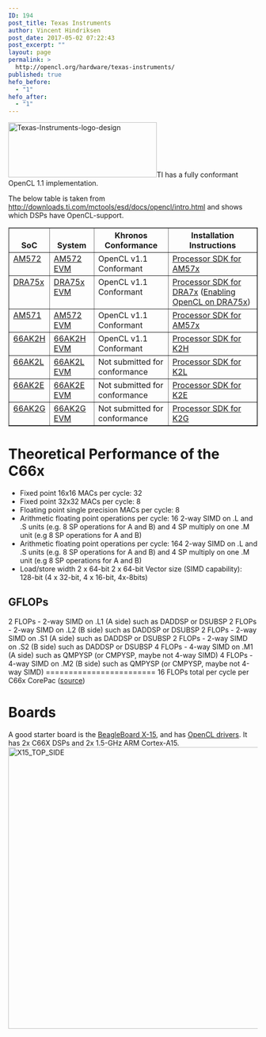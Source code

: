 ```yaml
---
ID: 194
post_title: Texas Instruments
author: Vincent Hindriksen
post_date: 2017-05-02 07:22:43
post_excerpt: ""
layout: page
permalink: >
  http://opencl.org/hardware/texas-instruments/
published: true
hefo_before:
  - "1"
hefo_after:
  - "1"
---
```

<img class="alignright size-medium wp-image-9817" src="https://streamhpc.com/wp-content/uploads/2015/09/Texas-Instruments-logo-design-300x111.png" alt="Texas-Instruments-logo-design" width="300" height="111" />TI has a fully conformant OpenCL 1.1 implementation.

The below table is taken from <a href="http://downloads.ti.com/mctools/esd/docs/opencl/intro.html">http://downloads.ti.com/mctools/esd/docs/opencl/intro.html</a> and shows which DSPs have OpenCL-support.
<table class="docutils" border="1">
<thead valign="bottom">
<tr class="row-odd">
<th class="head">SoC</th>
<th class="head">System</th>
<th class="head">Khronos Conformance</th>
<th class="head">Installation Instructions</th>
</tr>
</thead>
<tbody valign="top">
<tr class="row-even">
<td><a class="reference external" href="http://www.ti.com/product/AM5728">AM572</a></td>
<td><a class="reference external" href="http://www.ti.com/tool/tmdsevm572x">AM572 EVM</a></td>
<td>OpenCL v1.1 Conformant</td>
<td><a class="reference external" href="http://www.ti.com/tool/processor-sdk-am57x">Processor SDK for AM57x</a></td>
</tr>
<tr class="row-odd">
<td><a class="reference external" href="http://www.ti.com/product/dra756">DRA75x</a></td>
<td><a class="reference external" href="http://www.ti.com/tool/j6evm5777">DRA75x EVM</a></td>
<td>OpenCL v1.1 Conformant</td>
<td><a class="reference external" href="http://software-dl.ti.com/infotainment/esd/jacinto6/processor-sdk-linux-automotive/latest/index_FDS.html">Processor SDK for DRA7x</a> (<a class="reference external" href="http://processors.wiki.ti.com/index.php/Processor_SDK_Linux_Automotive_Software_Developers_Guide#Testing_OpenCL">Enabling OpenCL on DRA75x</a>)</td>
</tr>
<tr class="row-even">
<td><a class="reference external" href="http://www.ti.com/product/AM5718">AM571</a></td>
<td><a class="reference external" href="http://www.ti.com/tool/tmdsevm572x">AM572 EVM</a></td>
<td>OpenCL v1.1 Conformant</td>
<td><a class="reference external" href="http://www.ti.com/tool/processor-sdk-am57x">Processor SDK for AM57x</a></td>
</tr>
<tr class="row-odd">
<td><a class="reference external" href="http://www.ti.com/product/66ak2h14">66AK2H</a></td>
<td><a class="reference external" href="http://www.ti.com/tool/EVMK2H">66AK2H EVM</a></td>
<td>OpenCL v1.1 Conformant</td>
<td><a class="reference external" href="http://www.ti.com/tool/processor-sdk-k2h">Processor SDK for K2H</a></td>
</tr>
<tr class="row-even">
<td><a class="reference external" href="http://www.ti.com/product/66ak2l06">66AK2L</a></td>
<td><a class="reference external" href="http://www.ti.com/tool/XEVMK2LX">66AK2L EVM</a></td>
<td>Not submitted for conformance</td>
<td><a class="reference external" href="http://www.ti.com/tool/processor-sdk-k2l">Processor SDK for K2L</a></td>
</tr>
<tr class="row-odd">
<td><a class="reference external" href="http://www.ti.com/product/66ak2e05">66AK2E</a></td>
<td><a class="reference external" href="http://www.ti.com/tool/XEVMK2EX">66AK2E EVM</a></td>
<td>Not submitted for conformance</td>
<td><a class="reference external" href="http://www.ti.com/tool/processor-sdk-k2e">Processor SDK for K2E</a></td>
</tr>
<tr class="row-even">
<td><a class="reference external" href="http://www.ti.com/product/66ak2g02">66AK2G</a></td>
<td><a class="reference external" href="http://www.ti.com/tool/EVMK2G">66AK2G EVM</a></td>
<td>Not submitted for conformance</td>
<td><a class="reference external" href="http://www.ti.com/tool/processor-sdk-k2g">Processor SDK for K2G</a></td>
</tr>
</tbody>
</table>
<h1>Theoretical Performance of the C66x</h1>
<ul>
 	<li>Fixed point 16x16 MACs per cycle: 32</li>
 	<li>Fixed point 32x32 MACs per cycle: 8</li>
 	<li>Floating point single precision MACs per cycle: 8</li>
 	<li>Arithmetic floating point operations per cycle: 16 2-way SIMD on .L and .S units (e.g. 8 SP operations for A and B) and 4 SP multiply on one .M unit (e.g 8 SP operations for A and B)</li>
 	<li>Arithmetic floating point operations per cycle: 164 2-way SIMD on .L and .S units (e.g. 8 SP operations for A and B) and 4 SP multiply on one .M unit (e.g 8 SP operations for A and B)</li>
 	<li>Load/store width 2 x 64-bit 2 x 64-bit Vector size (SIMD capability): 128-bit (4 x 32-bit, 4 x 16-bit, 4x-8bits)</li>
</ul>
<h2>GFLOPs</h2>
2 FLOPs - 2-way SIMD on .L1 (A side) such as DADDSP or DSUBSP
2 FLOPs - 2-way SIMD on .L2 (B side) such as DADDSP or DSUBSP
2 FLOPs - 2-way SIMD on .S1 (A side) such as DADDSP or DSUBSP
2 FLOPs - 2-way SIMD on .S2 (B side) such as DADDSP or DSUBSP
4 FLOPs - 4-way SIMD on .M1 (A side) such as QMPYSP (or CMPYSP, maybe not 4-way SIMD)
4 FLOPs - 4-way SIMD on .M2 (B side) such as QMPYSP (or CMPYSP, maybe not 4-way SIMD)
========================
16 FLOPs total per cycle per C66x CorePac (<a href="https://e2e.ti.com/support/dsp/c6000_multi-core_dsps/f/639/t/145286">source</a>)
<h1>Boards</h1>
A good starter board is the <a href="http://beagleboard.org/x15">BeagleBoard X-15</a>, and has <a href="http://www.elinux.org/Beagleboard:BeagleBoard-X15#Will_I_be_able_to_program_the_C66x_DSPs.3F">OpenCL drivers</a>. It has 2x C66X DSPs and 2x 1.5-GHz ARM Cortex-A15.

<img class="size-large wp-image-9816 alignnone" src="https://streamhpc.com/wp-content/uploads/2015/09/X15_TOP_SIDE-550x568.jpg" alt="X15_TOP_SIDE" width="550" height="568" />